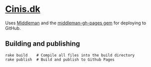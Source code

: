 # [Cinis.dk](http://cinis.dk)
Uses [Middleman](http://middlemanapp.com/) and the [middleman-gh-pages gem](https://github.com/neo/middleman-gh-pages) for deploying to GitHub.

## Building and publishing
```shell
rake build    # Compile all files into the build directory
rake publish  # Build and publish to Github Pages
```
